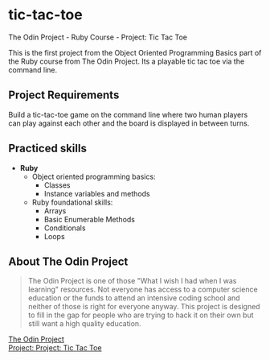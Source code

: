# tic-tac-toe
The Odin Project - Ruby Course - Project: Tic Tac Toe

This is the first project from the Object Oriented Programming Basics part of the Ruby course from The Odin Project. Its a playable tic tac toe via the command line.

## Project Requirements

Build a tic-tac-toe game on the command line where two human players can play against each other and the board is displayed in between turns.

## Practiced skills

* **Ruby**
    + Object oriented programming basics:
        - Classes
        - Instance variables and methods
    + Ruby foundational skills: 
        - Arrays
        - Basic Enumerable Methods
        - Conditionals
        - Loops
    
## About The Odin Project

> The Odin Project is one of those "What I wish I had when I was learning" resources. Not everyone has access to a computer science education or the funds to attend an intensive coding school and neither of those is right for everyone anyway. This project is designed to fill in the gap for people who are trying to hack it on their own but still want a high quality education.

[The Odin Project](https://www.theodinproject.com/)  
[Project: Project: Tic Tac Toe](https://www.theodinproject.com/lessons/ruby-tic-tac-toe)